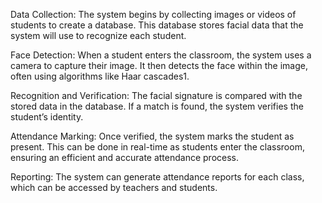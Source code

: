 

Data Collection: The system begins by collecting images or videos of students to create a database. This database stores facial data that the system will use to recognize each student.


Face Detection: When a student enters the classroom, the system uses a camera to capture their image. It then detects the face within the image, often using algorithms like Haar cascades1.

Recognition and Verification: The facial signature is compared with the stored data in the database. If a match is found, the system verifies the student’s identity.


Attendance Marking: Once verified, the system marks the student as present. This can be done in real-time as students enter the classroom, ensuring an efficient and accurate attendance process.

Reporting: The system can generate attendance reports for each class, which can be accessed by teachers and students.
